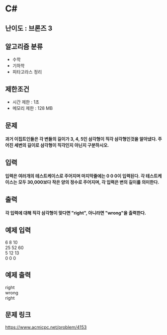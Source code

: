 # C#

## 난이도 : 브론즈 3

## 알고리즘 분류
  - 수학
  - 기하학
  - 피타고라스 정리

## 제한조건
  - 시간 제한 : 1초
  - 메모리 제한 : 128 MB

## 문제
#### 과거 이집트인들은 각 변들의 길이가 3, 4, 5인 삼각형이 직각 삼각형인것을 알아냈다. 주어진 세변의 길이로 삼각형이 직각인지 아닌지 구분하시오.

## 입력
#### 입력은 여러개의 테스트케이스로 주어지며 마지막줄에는 0 0 0이 입력된다. 각 테스트케이스는 모두 30,000보다 작은 양의 정수로 주어지며, 각 입력은 변의 길이를 의미한다.

## 출력
#### 각 입력에 대해 직각 삼각형이 맞다면 "right", 아니라면 "wrong"을 출력한다.

## 예제 입력
6 8 10<br/>
25 52 60<br/>
5 12 13<br/>
0 0 0<br/>

## 예제 출력
right<br/>
wrong<br/>
right<br/>

## 문제 링크
https://www.acmicpc.net/problem/4153